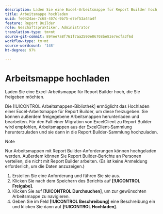 ```yaml
---
description: Laden Sie eine Excel-Arbeitsmappe für Report Builder hoch, die Sie freigeben möchten.
title: Arbeitsmappe hochladen
uuid: fe0424ae-7c68-407c-9b75-e7ef53a44a4f
feature: Report Builder
role: Geschäftspraktiker, Administrator
translation-type: tm+mt
source-git-commit: 894ee7a8f761f7aa2590e06708be82e7ecfa3f6d
workflow-type: tm+mt
source-wordcount: '148'
ht-degree: 97%

---
```



# Arbeitsmappe hochladen

Laden Sie eine Excel-Arbeitsmappe für Report Builder hoch, die Sie freigeben möchten.

Die [!UICONTROL Arbeitsmappen-Bibliothek] ermöglicht das Hochladen einer Excel-Arbeitsmappe für Report Builder, um diese freizugeben. Sie können außerdem freigegebene Arbeitsmappen herunterladen und bearbeiten. Für den Fall einer Migration von ExcelClient zu Report Builder wird empfohlen, Arbeitsmappen aus der ExcelClient-Sammlung herunterzuladen und sie dann in die Report Builder-Sammlung hochzuladen.

>[!NOTE]
>
>Nur Arbeitsmappen mit Report Builder-Anforderungen können hochgeladen werden. Außerdem können Sie Report Builder-Berichte an Personen verteilen, die nicht mit Report Builder arbeiten. (Es ist keine Anmeldung erforderlich, um die Daten anzuzeigen.)

1. Erstellen Sie eine Anforderung und führen Sie sie aus.
1. Klicken Sie nach dem Speichern des Berichts auf **[!UICONTROL Freigabe]**.
1. Klicken Sie auf **[!UICONTROL Durchsuchen]**, um zur gewünschten Arbeitsmappe zu navigieren.
1. Geben Sie im Feld **[!UICONTROL Beschreibung]** eine Beschreibung ein und klicken Sie dann auf **[!UICONTROL Hochladen]**.
